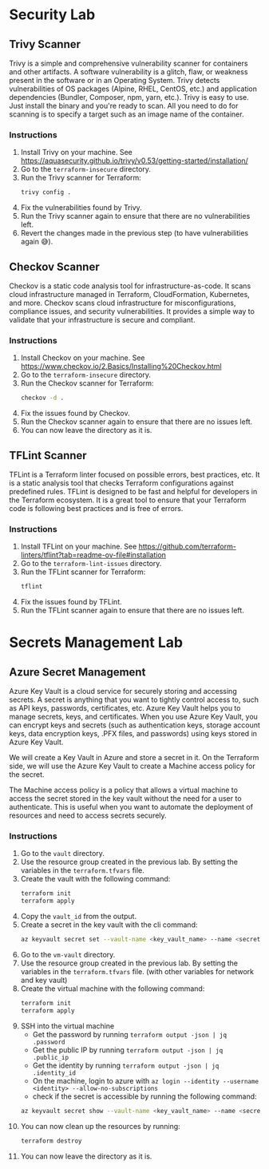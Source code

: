# Security Lab

## Trivy Scanner

Trivy is a simple and comprehensive vulnerability scanner for containers and other artifacts. A software vulnerability is a glitch, flaw, or weakness present in the software or in an Operating System. Trivy detects vulnerabilities of OS packages (Alpine, RHEL, CentOS, etc.) and application dependencies (Bundler, Composer, npm, yarn, etc.). Trivy is easy to use. Just install the binary and you're ready to scan. All you need to do for scanning is to specify a target such as an image name of the container.

### Instructions

1. Install Trivy on your machine. See https://aquasecurity.github.io/trivy/v0.53/getting-started/installation/
2. Go to the `terraform-insecure` directory.
3. Run the Trivy scanner for Terraform:
    ```bash
    trivy config .
    ```
4. Fix the vulnerabilities found by Trivy.
5. Run the Trivy scanner again to ensure that there are no vulnerabilities left.
6. Revert the changes made in the previous step (to have vulnerabilities again 😅).

## Checkov Scanner

Checkov is a static code analysis tool for infrastructure-as-code. It scans cloud infrastructure managed in Terraform, CloudFormation, Kubernetes, and more. Checkov scans cloud infrastructure for misconfigurations, compliance issues, and security vulnerabilities. It provides a simple way to validate that your infrastructure is secure and compliant.

### Instructions

1. Install Checkov on your machine. See https://www.checkov.io/2.Basics/Installing%20Checkov.html
2. Go to the `terraform-insecure` directory.
3. Run the Checkov scanner for Terraform:
    ```bash
    checkov -d .
    ```
4. Fix the issues found by Checkov.
5. Run the Checkov scanner again to ensure that there are no issues left.
6. You can now leave the directory as it is.

## TFLint Scanner

TFLint is a Terraform linter focused on possible errors, best practices, etc. It is a static analysis tool that checks Terraform configurations against predefined rules. TFLint is designed to be fast and helpful for developers in the Terraform ecosystem. It is a great tool to ensure that your Terraform code is following best practices and is free of errors.

### Instructions

1. Install TFLint on your machine. See https://github.com/terraform-linters/tflint?tab=readme-ov-file#installation
2. Go to the `terraform-lint-issues` directory.
3. Run the TFLint scanner for Terraform:
    ```bash
    tflint
    ```
4. Fix the issues found by TFLint.
5. Run the TFLint scanner again to ensure that there are no issues left.

# Secrets Management Lab

## Azure Secret Management

Azure Key Vault is a cloud service for securely storing and accessing secrets. A secret is anything that you want to tightly control access to, such as API keys, passwords, certificates, etc. Azure Key Vault helps you to manage secrets, keys, and certificates. When you use Azure Key Vault, you can encrypt keys and secrets (such as authentication keys, storage account keys, data encryption keys, .PFX files, and passwords) using keys stored in Azure Key Vault.

We will create a Key Vault in Azure and store a secret in it. On the Terraform side, we will use the Azure Key Vault to create a Machine access policy for the secret.

The Machine access policy is a policy that allows a virtual machine to access the secret stored in the key vault without the need for a user to authenticate. This is useful when you want to automate the deployment of resources and need to access secrets securely.

### Instructions

1. Go to the `vault` directory.
2. Use the resource group created in the previous lab. By setting the variables in the `terraform.tfvars` file.
3. Create the vault with the following command:
    ```bash
    terraform init
    terraform apply
    ```
4. Copy the `vault_id` from the output.
5. Create a secret in the key vault with the cli command:
    ```bash
    az keyvault secret set --vault-name <key_vault_name> --name <secret_name> --value <secret_value>
    ```
6. Go to the `vm-vault` directory.
7. Use the resource group created in the previous lab. By setting the variables in the `terraform.tfvars` file. (with other variables for network and key vault)
8. Create the virtual machine with the following command:
    ```bash
    terraform init
    terraform apply
    ```
9. SSH into the virtual machine
    * Get the password by running `terraform output -json | jq .password`
    * Get the public IP by running `terraform output -json | jq .public_ip`
    * Get the identity by running `terraform output -json | jq .identity_id`
    * On the machine, login to azure with `az login --identity --username <identity> --allow-no-subscriptions` 
    * check if the secret is accessible by running the following command:
    ```bash
    az keyvault secret show --vault-name <key_vault_name> --name <secret_name> --query value -o tsv
    ```
10. You can now clean up the resources by running:
    ```bash
    terraform destroy
    ```
11. You can now leave the directory as it is.


